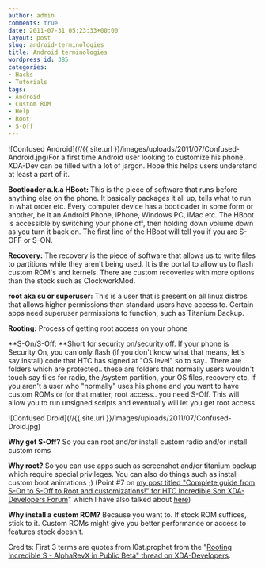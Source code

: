 ```yaml
---
author: admin
comments: true
date: 2011-07-31 05:23:33+00:00
layout: post
slug: android-terminologies
title: Android terminologies
wordpress_id: 385
categories:
- Hacks
- Tutorials
tags:
- Android
- Custom ROM
- Help
- Root
- S-Off
---
```


![Confused Android](//{{ site.url }}/images/uploads/2011/07/Confused-Android.jpg)For a first time Android user looking to customize his phone, XDA-Dev can be filled with a lot of jargon. Hope this helps users understand at least a part of it.

**Bootloader a.k.a HBoot:** This is the piece of software that runs before anything else on the phone. It basically packages it all up, tells what to run in what order etc. Every computer device has a bootloader in some form or another, be it an Android Phone, iPhone, Windows PC, iMac etc.
The HBoot is accessible by switching your phone off, then holding down volume down as you turn it back on. The first line of the HBoot will tell you if you are S-OFF or S-ON.

**Recovery:** The recovery is the piece of software that allows us to write files to partitions while they aren't being used. It is the portal to allow us to flash custom ROM's and kernels. There are custom recoveries with more options than the stock such as ClockworkMod.

**root aka su or superuser:** This is a user that is present on all linux distros that allows higher permissions than standard users have access to. Certain apps need superuser permissions to function, such as Titanium Backup.

**Rooting:** Process of getting root access on your phone

**S-On/S-Off: **Short for security on/security off. If your phone is Security On, you can only flash (if you don't know what that means, let's say install) code that HTC has signed at "OS level" so to say.. There are folders which are protected.. these are folders that normally users wouldn't touch say files for radio, the /system partition, your OS files, recovery etc. If you aren't a user who "normally" uses his phone and you want to have custom ROMs or for that matter, root access.. you need S-Off.
This will allow you to run unsigned scripts and eventually will let you get root access.

![Confused Droid](//{{ site.url }}/images/uploads/2011/07/Confused-Droid.jpg)

**Why get S-Off?**
So you can root and/or install custom radio and/or install custom roms

**Why root?**
So you can use apps such as screenshot and/or titanium backup which require special privileges. You can also do things such as install custom boot animations ;) (Point #7 on [my post titled "Complete guide from S-On to S-Off to Root and customizations!" for HTC Incredible Son XDA-Developers Forum](http://forum.xda-developers.com/showpost.php?p=14924283&postcount=83)" which I have also talked about [here](http://karunab.com/2011/06/24/htc-incredible-s-from-stock-to-custom-roms-with-root-and-customizations/))

**Why install a custom ROM?**
Because you want to. If stock ROM suffices, stick to it. Custom ROMs might give you better performance or access to features stock doesn't.

Credits: First 3 terms are quotes from l0st.prophet from the "[Rooting Incredible S - AlphaRevX in Public Beta" thread on XDA-Developers](http://forum.xda-developers.com/showpost.php?p=11846499&postcount=1).
